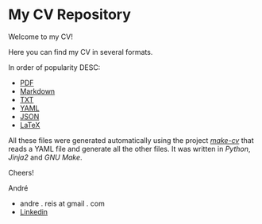 # My CV Repository

Welcome to my CV!

Here you can find my CV in several formats.

In order of popularity DESC:

* [PDF](AndreReis.pdf)
* [Markdown](AndreReis.md)
* [TXT](AndreReis.txt)
* [YAML](AndreReis.yaml)
* [JSON](AndreReis.json)
* [LaTeX](AndreReis.tex)

All these files were generated automatically using the project _[make-cv](https://github.com/reis/make-cv)_ that reads a YAML file and generate all the other files. It was written in _Python_, _Jinja2_ and _GNU Make_.

Cheers!

André

* andre . reis at gmail . com
* [Linkedin](http://www.linkedin.com/in/andreleitereis)
